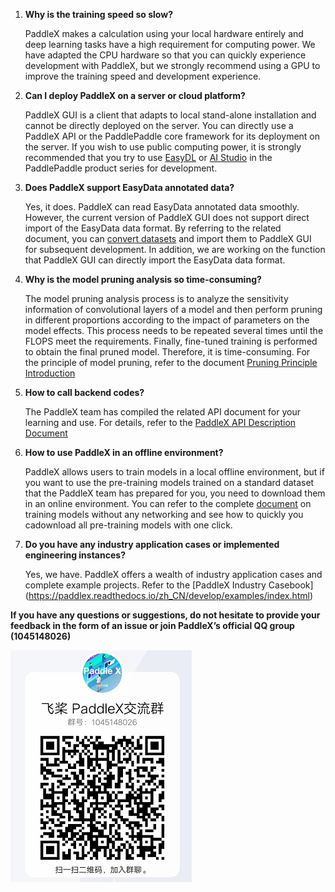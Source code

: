 

1. **Why is the training speed so slow?**

   PaddleX makes a calculation using your local hardware entirely and deep learning tasks have a high requirement for computing power. We have adapted the CPU hardware so that you can quickly experience development with PaddleX, but we strongly recommend using a GPU to improve the training speed and development experience.

   

2. **Can I deploy PaddleX on a server or cloud platform?**

   PaddleX GUI is a client that adapts to local stand-alone installation and cannot be directly deployed on the server. You can directly use a PaddleX API or the PaddlePaddle core framework for its deployment on the server. If you wish to use public computing power, it is strongly recommended that you try to use [EasyDL](https://ai.baidu.com/easydl/) or [AI Studio](https://aistudio.baidu.com/aistudio/index) in the PaddlePaddle product series for development.

   

3. **Does PaddleX support EasyData annotated data?**

   Yes, it does. PaddleX can read EasyData annotated data smoothly. However, the current version of PaddleX GUI does not support direct import of the EasyData data format. By referring to the related document, you can [convert datasets](https://paddlex.readthedocs.io/zh_CN/latest/appendix/how_to_convert_dataset.html) and import them to PaddleX GUI for subsequent development. In addition, we are working on the function that PaddleX GUI can directly import the EasyData data format.

   

4. **Why is the model pruning analysis so time-consuming?**

   The model pruning analysis process is to analyze the sensitivity information of convolutional layers of a model and then perform pruning in different proportions according to the impact of parameters on the model effects. This process needs to be repeated several times until the FLOPS meet the requirements. Finally, fine-tuned training is performed to obtain the final pruned model. Therefore, it is time-consuming. For the principle of model pruning, refer to the document [Pruning Principle Introduction](https://paddlepaddle.github.io/PaddleSlim/algo/algo.html#2-%E5%8D%B7%E7%A7%AF%E6%A0%B8%E5%89%AA%E8%A3%81%E5%8E%9F%E7%90%86)

   

5. **How to call backend codes?**

   The PaddleX team has compiled the related API document for your learning and use. For details, refer to the [PaddleX API Description Document](https://paddlex.readthedocs.io/zh_CN/latest/apis/index.html)
   
   
   
6. **How to use PaddleX in an offline environment?**

   PaddleX allows users to train models in a local offline environment, but if you want to use the pre-training models trained on a standard dataset that the PaddleX team has prepared for you, you need to download them in an online environment. You can refer to the complete [document](https://github.com/PaddlePaddle/PaddleX/blob/develop/docs/appendix/how_to_offline_run.md) on training models without any networking and see how to quickly you cadownload all pre-training models with one click.

   

7. **Do you have any industry application cases or implemented engineering instances?**

   Yes, we have. PaddleX offers a wealth of industry application cases and complete example projects. Refer to the [PaddleX Industry Casebook] (https://paddlex.readthedocs.io/zh_CN/develop/examples/index.html)

**If you have any questions or suggestions, do not hesitate to provide your feedback in the form of an issue or join PaddleX’s official QQ group (1045148026)**

![](./images/QR.jpg)
